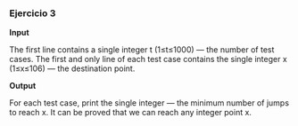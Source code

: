 ### **Ejercicio 3**

**Input**

The first line contains a single integer t (1≤t≤1000) — the number of test cases. The first and only line of each test case contains the single integer x (1≤x≤106) — the
destination point.

**Output**

For each test case, print the single integer — the minimum number of jumps to reach x. It can be proved that we can reach any integer point x.

